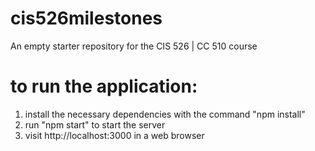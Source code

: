 # cis526milestones
An empty starter repository for the CIS 526 | CC 510 course

# to run the application:
1. install the necessary dependencies with the command "npm install"
2. run "npm start" to start the server
3. visit http://localhost:3000 in a web browser